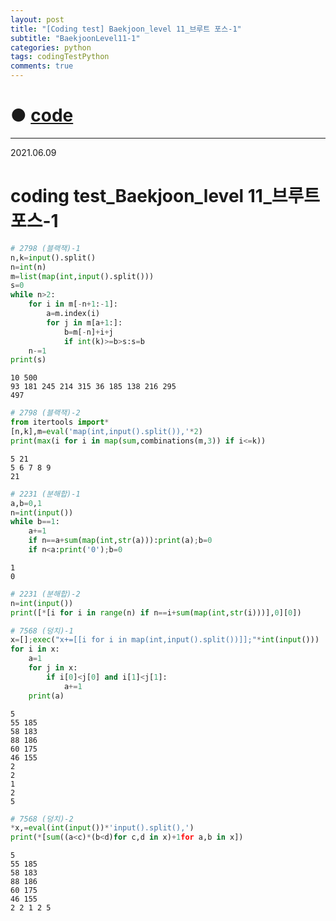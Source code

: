 ```yaml
---
layout: post
title: "[Coding test] Baekjoon_level 11_브루트 포스-1"
subtitle: "BaekjoonLevel11-1"
categories: python
tags: codingTestPython
comments: true
---
```


# ● [code](https://github.com/JeongJaeyoung0/coding_test/blob/dbf077a16c2237b312758af7ab6969d601f2aee6/210609_Baekjoon_coding%20test_level%2011_%EB%B8%8C%EB%A3%A8%ED%8A%B8%20%ED%8F%AC%EC%8A%A4-1.ipynb)

***

2021.06.09
# coding test_Baekjoon_level 11_브루트 포스-1


```python
# 2798 (블랙잭)-1
n,k=input().split()
n=int(n)
m=list(map(int,input().split()))
s=0
while n>2:
    for i in m[-n+1:-1]:
        a=m.index(i)
        for j in m[a+1:]:
            b=m[-n]+i+j
            if int(k)>=b>s:s=b
    n-=1
print(s)
```

    10 500
    93 181 245 214 315 36 185 138 216 295
    497
    


```python
# 2798 (블랙잭)-2
from itertools import*
[n,k],m=eval('map(int,input().split()),'*2)
print(max(i for i in map(sum,combinations(m,3)) if i<=k))
```

    5 21
    5 6 7 8 9
    21
    


```python
# 2231 (분해합)-1
a,b=0,1
n=int(input())
while b==1:
    a+=1
    if n==a+sum(map(int,str(a))):print(a);b=0
    if n<a:print('0');b=0
```

    1
    0
    


```python
# 2231 (분해합)-2
n=int(input())
print([*[i for i in range(n) if n==i+sum(map(int,str(i)))],0][0])
```


```python
# 7568 (덩치)-1
x=[];exec("x+=[[i for i in map(int,input().split())]];"*int(input()))
for i in x:
    a=1
    for j in x:
        if i[0]<j[0] and i[1]<j[1]:
            a+=1
    print(a)
```

    5
    55 185
    58 183
    88 186
    60 175
    46 155
    2
    2
    1
    2
    5
    


```python
# 7568 (덩치)-2
*x,=eval(int(input())*'input().split(),')
print(*[sum((a<c)*(b<d)for c,d in x)+1for a,b in x])
```

    5
    55 185
    58 183
    88 186
    60 175
    46 155
    2 2 1 2 5